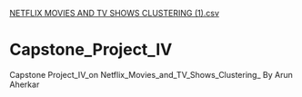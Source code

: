 [NETFLIX MOVIES AND TV SHOWS CLUSTERING (1).csv](https://github.com/arunaherkar/Capstone_Project_IV/files/11364327/NETFLIX.MOVIES.AND.TV.SHOWS.CLUSTERING.1.csv)
# Capstone_Project_IV
Capstone Project_IV_on Netflix_Movies_and_TV_Shows_Clustering_ By Arun Aherkar
